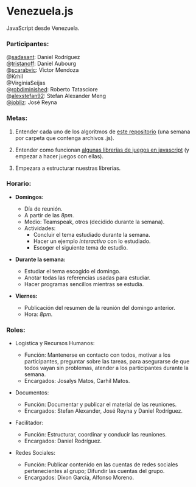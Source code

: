 # Venezuela.js

JavaScript desde Venezuela.

### Participantes:
@[sadasant](http://twitter.com/sadasant): Daniel Rodríguez  <br/>
@[tristanoff](http://twitter.com/tristanoff): Daniel Aubourg <br/>
@[scarabvic](http://twitter.com/#!/scarabvic): Victor Mendoza <br/>
@Krhil <br/>
@VirginiaSeijas <br/>
@[robdiminished](http://twitter.com/robdiminished): Roberto Tatasciore  <br/>
@[alexstefan92](http://twitter.com/alexstefan92): Stefan Alexander Meng <br/>
@[jobliz](http://twitter.com/sadasant): José Reyna  <br/>

### Metas:

1. Entender cada uno de los algoritmos de [este repositorio](https://github.com/nzakas/computer-science-in-javascript) (una semana por carpeta que contenga archivos .js).

2. Entender como funcionan [algunas librerías de juegos en javascript](https://gist.github.com/76827) (y empezar a hacer juegos con ellas).

3. Empezara a estructurar nuestras librerías.

### Horario:

- **Domingos:**
    - Día de reunión.
    - A partir de las *8pm*.
    - Medio: Teamspeak, otros (decidido durante la semana).
    - Actividades:
        - Concluir el tema estudiado durante la semana.
        - Hacer un ejemplo *interactivo* con lo estudiado.
        - Escoger el siguiente tema de estudio.

- **Durante la semana:**
    - Estudiar el tema escogido el domingo.
    - Anotar todas las referencias usadas para estudiar.
    - Hacer programas sencillos mientras se estudia.

- **Viernes:**
    - Publicación del resumen de la reunión del domingo anterior.
    - Hora: *8pm*.

### Roles:

- Logistica y Recursos Humanos:
    - Función: Mantenerse en contacto con todos, motivar a los participantes, preguntar sobre las tareas, para asegurarse de que todos vayan sin problemas, atender a los participantes durante la semana.
    - Encargados: Josalys Matos, Carhil Matos.

- Documentos:
    - Función: Documentar y publicar el material de las reuniones.
    - Encargados: Stefan Alexander, José Reyna y Daniel Rodríguez.

- Facilitador:
    - Función: Estructurar, coordinar y conducir las reuniones.
    - Encargados: Daniel Rodríguez.

- Redes Sociales:
    - Función: Publicar contenido en las cuentas de redes sociales pertenecientes al grupo; Difundir las cuentas del grupo.
    - Encargados: Dixon García, Alfonso Moreno.


